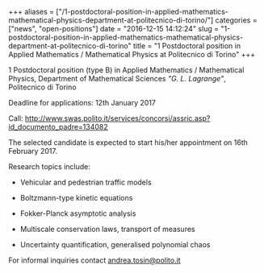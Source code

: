 +++
aliases = ["/1-postdoctoral-position-in-applied-mathematics-mathematical-physics-department-at-politecnico-di-torino/"]
categories = ["news", "open-positions"]
date = "2016-12-15 14:12:24"
slug = "1-postdoctoral-position-in-applied-mathematics-mathematical-physics-department-at-politecnico-di-torino"
title = "1 Postdoctoral position in Applied Mathematics / Mathematical Physics at Politecnico di Torino"
+++

1 Postdoctoral position (type B) in Applied Mathematics / Mathematical
Physics, Department of Mathematical Sciences *"G. L. Lagrange"*,
Politecnico di Torino

Deadline for applications: 12th January 2017

Call:
<http://www.swas.polito.it/services/concorsi/assric.asp?id_documento_padre=134082>

The selected candidate is expected to start his/her appointment on 16th
February 2017.

Research topics include:

- Vehicular and pedestrian traffic models

- Boltzmann-type kinetic equations

- Fokker-Planck asymptotic analysis

- Multiscale conservation laws, transport of measures

- Uncertainty quantification, generalised polynomial chaos

For informal inquiries contact [andrea.tosin@polito.it](andrea.tosin@polito.it)
